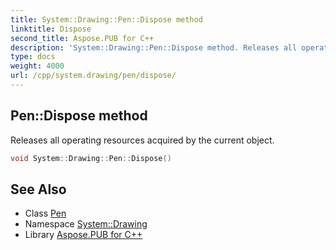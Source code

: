 ```yaml
---
title: System::Drawing::Pen::Dispose method
linktitle: Dispose
second_title: Aspose.PUB for C++
description: 'System::Drawing::Pen::Dispose method. Releases all operating resources acquired by the current object in C++.'
type: docs
weight: 4000
url: /cpp/system.drawing/pen/dispose/
---
```

## Pen::Dispose method


Releases all operating resources acquired by the current object.

```cpp
void System::Drawing::Pen::Dispose()
```

## See Also

* Class [Pen](../)
* Namespace [System::Drawing](../../)
* Library [Aspose.PUB for C++](../../../)
